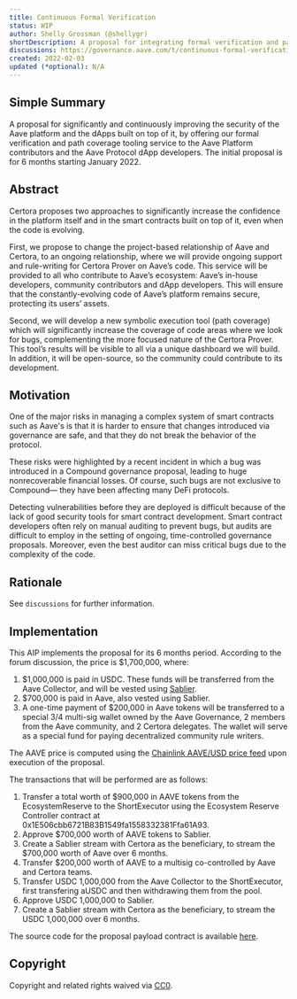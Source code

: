 ```yaml
---
title: Continuous Formal Verification
status: WIP
author: Shelly Grossman (@shellygr)
shortDescription: A proposal for integrating formal verification and path coverage tools for continuous securing of the Aave Protocol. 
discussions: https://governance.aave.com/t/continuous-formal-verification/6308
created: 2022-02-03
updated (*optional): N/A
---
```


## Simple Summary

A proposal for significantly and continuously improving the security of the Aave platform and the dApps built on top of it, by offering our formal verification and path coverage tooling service to the Aave Platform contributors and the Aave Protocol dApp developers. The initial proposal is for 6 months starting January 2022.

## Abstract

Certora proposes two approaches to significantly increase the confidence in the platform itself and in the smart contracts built on top of it, even when the code is evolving.

First, we propose to change the project-based relationship of Aave and Certora, to an ongoing relationship, where we will provide ongoing support and rule-writing for Certora Prover on Aave’s code. This service will be provided to all who contribute to Aave’s ecosystem: Aave’s in-house developers, community contributors and dApp developers. This will ensure that the constantly-evolving code of Aave’s platform remains secure, protecting its users’ assets.

Second, we will develop a new symbolic execution tool (path coverage) which will significantly increase the coverage of code areas where we look for bugs, complementing the more focused nature of the Certora Prover. This tool’s results will be visible to all via a unique dashboard we will build. In addition, it will be open-source, so the community could contribute to its development.

## Motivation

One of the major risks in managing a complex system of smart contracts such as Aave's is that it is harder to ensure that changes introduced via governance are safe, and that they do not break the behavior of the protocol.

These risks were highlighted by a recent incident in which a bug was introduced in a Compound governance proposal, leading to huge nonrecoverable financial losses. Of course, such bugs are not exclusive to Compound— they have been affecting many DeFi protocols.

Detecting vulnerabilities before they are deployed is difficult because of the lack of good security tools for smart contract development. Smart contract developers often rely on manual auditing to prevent bugs, but audits are difficult to employ in the setting of ongoing, time-controlled governance proposals. Moreover, even the best auditor can miss critical bugs due to the complexity of the code.

## Rationale

See `discussions` for further information.

## Implementation

This AIP implements the proposal for its 6 months period. According to the forum discussion, the price is $1,700,000, where:
1. $1,000,000 is paid in USDC. These funds will be transferred from the Aave Collector, and will be vested using [Sablier](https://docs.sablier.finance/).
2. $700,000 is paid in Aave, also vested using Sablier.
3. A one-time payment of $200,000 in Aave tokens will be transferred to a special 3/4 multi-sig wallet owned by the Aave Governance, 2 members from the Aave community, and 2 Certora delegates. The wallet will serve as a special fund for paying decentralized community rule writers.

The AAVE price is computed using the [Chainlink AAVE/USD price feed](https://etherscan.io/address/0x547a514d5e3769680Ce22B2361c10Ea13619e8a9) upon execution of the proposal.

The transactions that will be performed are as follows:
1. Transfer a total worth of $900,000 in AAVE tokens from the EcosystemReserve to the ShortExecutor using the Ecosystem Reserve Controller contract at 0x1E506cbb6721B83B1549fa1558332381Ffa61A93.
2. Approve $700,000 worth of AAVE tokens to Sablier.
3. Create a Sablier stream with Certora as the beneficiary, to stream the $700,000 worth of Aave over 6 months.
4. Transfer $200,000 worth of AAVE to a multisig co-controlled by Aave and Certora teams.
5. Transfer USDC 1,000,000 from the Aave Collector to the ShortExecutor, first transfering aUSDC and then withdrawing them from the pool.
6. Approve USDC 1,000,000 to Sablier.
7. Create a Sablier stream with Certora as the beneficiary, to stream the USDC 1,000,000 over 6 months.

The source code for the proposal payload contract is available [here](https://github.com/Certora/aave-proposal-test).

## Copyright

Copyright and related rights waived via [CC0](https://creativecommons.org/publicdomain/zero/1.0/).